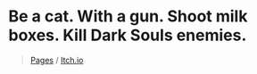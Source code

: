 # Be a cat. With a gun. Shoot milk boxes. Kill Dark Souls enemies.

>  [Pages](https://brunopstephan.github.io/gatitosouls/)
> /
>  [Itch.io](https://yxpfr.itch.io/gatitosouls)
